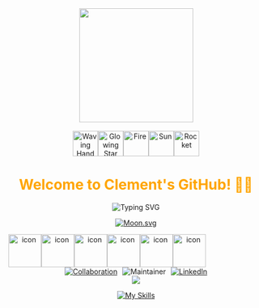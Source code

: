 <div align="center">

  <!-- Knock Code Pictures -->
  <picture>
    <source media="(prefers-color-scheme: dark)" srcset="https://cdn.jsdelivr.net/gh/sun0225SUN/sun0225SUN/assets/images/coding.gif" />
    <source media="(prefers-color-scheme: light)" srcset="https://cdn.jsdelivr.net/gh/sun0225SUN/sun0225SUN/assets/images/developer.svg" height="225px" />
    <img src="https://cdn.jsdelivr.net/gh/sun0225SUN/sun0225SUN/assets/images/coding.gif" />
  </picture>

  <!-- for beauty -->
  <div>&nbsp;</div>

  <!-- Dynamic Emojis -->
  <div style="display: flex; justify-content: center; align-items: center;">
    <img src="https://raw.githubusercontent.com/Tarikul-Islam-Anik/Animated-Fluent-Emojis/master/Emojis/Hand%20gestures/Waving%20Hand.png" alt="Waving Hand" width="50" height="50" />
    <img src="https://raw.githubusercontent.com/Tarikul-Islam-Anik/Animated-Fluent-Emojis/master/Emojis/Travel%20and%20places/Glowing%20Star.png" alt="Glowing Star" width="50" height="50" />
    <img src="https://raw.githubusercontent.com/Tarikul-Islam-Anik/Animated-Fluent-Emojis/master/Emojis/Travel%20and%20places/Fire.png" alt="Fire" width="50" height="50" />
    <img src="https://raw.githubusercontent.com/Tarikul-Islam-Anik/Animated-Fluent-Emojis/master/Emojis/Travel%20and%20places/Sun.png" alt="Sun" width="50" height="50" />  
    <img src="https://raw.githubusercontent.com/Tarikul-Islam-Anik/Animated-Fluent-Emojis/master/Emojis/Travel%20and%20places/Rocket.png" alt="Rocket" width="50" height="50" />
  </div>

  <!-- Welcome words -->
  <h1 style="color: #FFA500;">Welcome to Clement's GitHub! 👨‍💻</h1>

  <!-- World Peaceful words -->
  ![Typing SVG](https://readme-typing-svg.demolab.com/?lines=Building+Cool+Things+One+Line+At+A+Time!)

  <!-- Moon Emoji -->
  [![Moon.svg](https://moon-svg.minung.dev/moon.svg?size=200&theme=ray&rotate=148)](https://moon-svg.minung.dev)

  <!-- Dynamic Skills Logo -->
  <div style="display: flex; align-items: flex-start;">
    <img src="https://techstack-generator.vercel.app/cpp-icon.svg" alt="icon" width="65" height="65" />
    <img src="https://techstack-generator.vercel.app/python-icon.svg" alt="icon" width="65" height="65" />
    <img src="https://techstack-generator.vercel.app/github-icon.svg" alt="icon" width="65" height="65" />
    <img src="https://techstack-generator.vercel.app/docker-icon.svg" alt="icon" width="65" height="65" />
    <img src="https://techstack-generator.vercel.app/raspberrypi-icon.svg" alt="icon" width="65" height="65" />
    <img src="https://techstack-generator.vercel.app/react-icon.svg" alt="icon" width="65" height="65" />
  </div>

  <!-- Little Logo -->
  <div style="display: flex; flex-direction: column; align-items: center; gap: 15px;">
    <div style="display: flex; justify-content: center; gap: 10px;">
      <a href="https://GitHub.com/ClementCheong">
        <img src="https://img.shields.io/badge/Looking%20For%20Collaboration%20-%20Yes-green.svg" alt="Collaboration" />
      </a>
      <img src="https://img.shields.io/badge/maintainer-Clement-blue" alt="Maintainer">
      <a href="https://linkedin.com/in/clementcheong">
        <img src="https://img.shields.io/badge/LinkedIn-Clement-blue" alt="LinkedIn">
      </a>
    </div>
  </div>

  <!-- Motto -->
  <img src="https://quotes-github-readme.vercel.app/api?type=horizontal&theme=dark&quote=Building+Tech+For+Tomorrow.&author=Clement" />

  <!-- Skills Emoji -->
  [![My Skills](https://skillicons.dev/icons?i=c,cpp,py,typescript,react,docker,postgresql,github,git&theme=dark&perline=7)](https://skillicons.dev)

